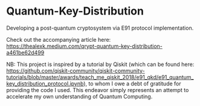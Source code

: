 # Quantum-Key-Distribution
Developing a post-quantum cryptosystem via E91 protocol implementation.

Check out the accompanying article here: https://thealexk.medium.com/qrypt-quantum-key-distribution-a461be62d499

NB: This project is inspired by a tutorial by Qiskit (which can be found here: https://github.com/qiskit-community/qiskit-community-tutorials/blob/master/awards/teach_me_qiskit_2018/e91_qkd/e91_quantum_key_distribution_protocol.ipynb), to whom I owe a debt of gratitude for providing the code I used. This endeavor simply represents an attempt to accelerate my own understanding of Quantum Computing.

